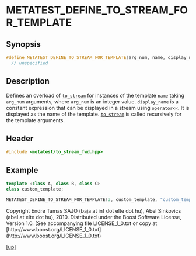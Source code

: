 # METATEST_DEFINE_TO_STREAM_FOR_TEMPLATE

## Synopsis

```cpp
#define METATEST_DEFINE_TO_STREAM_FOR_TEMPLATE(arg_num, name, display_name) \
  // unspecified
```

## Description

Defines an overload of [`to_stream`](to_stream.html) for instances of the
template `name` taking `arg_num` arguments, where `arg_num` is an integer value.
`display_name` is a constant expression that can be displayed in a stream
using `operator<<`. It is displayed as the name of the template.
[`to_stream`](to_stream.html) is called recursively for the template
arguments.

## Header

```cpp
#include <metatest/to_stream_fwd.hpp>
```

## Example

```cpp
template <class A, class B, class C>
class custom_template;

METATEST_DEFINE_TO_STREAM_FOR_TEMPLATE(3, custom_template, "custom_template")
```

<p class="copyright">
Copyright Endre Tamas SAJO (baja at inf dot elte dot hu),
Abel Sinkovics (abel at elte dot hu), 2010.
Distributed under the Boost Software License, Version 1.0.
(See accompanying file LICENSE_1_0.txt or copy at
[http://www.boost.org/LICENSE_1_0.txt](http://www.boost.org/LICENSE_1_0.txt)
</p>

[[up]](index.html)




